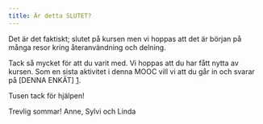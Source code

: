 ```yaml
---
title: Är detta SLUTET?
---
```


Det är det faktiskt; slutet på kursen men vi hoppas att det är början på många resor kring återanvändning och delning.

Tack så mycket för att du varit med. Vi hoppas att du har fått nytta av kursen.
Som en sista aktivitet i denna MOOC vill vi att du går in och svarar på [DENNA ENKÄT] [1].

Tusen tack för hjälpen!

Trevlig sommar!
Anne, Sylvi och Linda

[1]: https://docs.google.com/forms/d/e/1FAIpQLSftUGCl5EMx5RNtPK0TTULYGSB_1h5QivhMhv_OgYCIU2Ls7w/viewform?c=0&w=1
